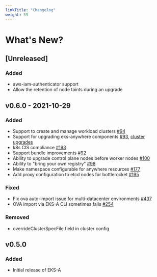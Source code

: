 ```yaml
---
linkTitle: "Changelog"
weight: 55
---
```


# What's New?

## [Unreleased]

### Added

- aws-iam-authenticator support
- Allow the retention of node taints during an upgrade

## v0.6.0 - 2021-10-29

### Added

- Support to create and manage workload clusters [#94](https://github.com/aws/eks-anywhere/issues/94)
- Support for upgrading eks-anywhere components [#93](https://github.com/aws/eks-anywhere/issues/93), [cluster upgrades](https://github.com/aws/eks-anywhere/blob/main/docs/content/en/docs/tasks/cluster/cluster-upgrades.md)
- k8s CIS compliance [#193](https://github.com/aws/eks-anywhere/pull/192/)
- Support bundle improvements [#92](https://github.com/aws/eks-anywhere/issues/92)
- Ability to upgrade control plane nodes before worker nodes [#100](https://github.com/aws/eks-anywhere/issues/100)
- Ability to "bring your own registry" [#98](https://github.com/aws/eks-anywhere/issues/98)
- Make namespace configurable for anywhere resources [#177](hsuttps://github.com/aws/eks-anywhere/pull/177/files)
- Add proxy configuration to etcd nodes for bottlerocket [#195](https://github.com/aws/eks-anywhere/issues/195)

### Fixed
- Fix ova auto-import issue for multi-datacenter environments [#437](https://github.com/aws/eks-anywhere/issues/437)
- OVA import via EKS-A CLI sometimes fails [#254](https://github.com/aws/eks-anywhere/issues/254)

### Removed
- overrideClusterSpecFile field in cluster config

## v0.5.0

### Added

- Initial release of EKS-A
